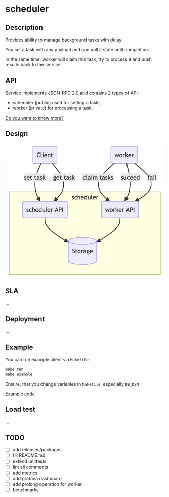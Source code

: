 # scheduler

## Description

Provides ability to manage background tasks with delay.

You set a task with any payload and can poll it state until completion.

In the same time, worker will claim this task, try to process it and push results back to the service.

## API
Service implements JSON-RPC 2.0 and contains 2 types of API:
- scheduler (public) used for setting a task;
- worker (private) for processing a task.

[Do you want to know more?](https://github.com/freundallein/scheduler/blob/master/docs/api_v0.md)

## Design
![Alt text](https://github.com/freundallein/scheduler/blob/master/docs/design.png)

## SLA

...

## Deployment

...

## Example
You can run example client via `Makefile`:
```
make run
make example
```
Ensure, that you change variables in `Makefile`, especially `DB_DSN`

[Example code](https://github.com/freundallein/scheduler/blob/master/docs/example/main.go)
## Load test

...

## TODO
- [ ] add releases/packages
- [ ] fill README.md
- [ ] extend unittests
- [ ] lint all comments
- [ ] add metrics
- [ ] add grafana dashboard
- [ ] add prolong operation for worker
- [ ] benchmarks